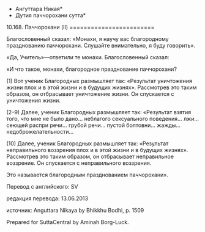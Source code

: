 * Ангуттара Никая*
* Дутия паччорохани сутта*

10\.168\. Паччорохани \(II\)
\=\=\=\=\=\=\=\=\=\=\=\=\=\=\=\=\=\=\=\=\=\=\=\=

Благословенный сказал: «Монахи, я научу вас благородному празднованию паччорохани\. Слушайте внимательно, я буду говорить»\.

«Да, Учитель»—ответили те монахи\. Благословенный сказал:

«И что такое, монахи, благородное празднование паччорохани?

\(1\) Вот ученик Благородных размышляет так: «Результат уничтожения жизни плох и в этой жизни и в будущих жизнях»\. Рассмотрев это таким образом, он отбрасывает уничтожение жизни\. Он спускается с уничтожения жизни\.

\(2–9\) Далее, ученик Благородных размышляет так: «Результат взятия того, что мне не было дано… неблагого сексуального поведения… лжи… сеющей распри речи… грубой речи… пустой болтовни… жажды… недоброжелательности…

\(10\) Далее, ученик Благородных размышляет так: «Результат неправильного воззрения плох и в этой жизни и в будущих жизнях»\. Рассмотрев это таким образом, он отбрасывает неправильное воззрение\. Он спускается с неправильного воззрения\.

Это называется благородным празднованием паччорохани»\.

Перевод с английского: SV

редакция перевода: 13\.06\.2013

источник: Anguttara Nikaya by Bhikkhu Bodhi, p\. 1509

Prepared for SuttaCentral by Aminah Borg\-Luck\.